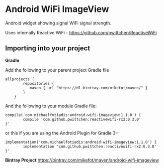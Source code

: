# Android WiFi ImageView

Android widget showing signal WiFi signal strength.

Uses internally Reactive WiFi - https://github.com/pwittchen/ReactiveWiFi

## Importing into your project

**Gradle**

Add the following to your parent project Gradle file

```
allprojects {
        repositories {
           maven { url "https://dl.bintray.com/mikefot/maven/" }
        }
    }
```

And the following to your module Gradle file:

```
compile('com.michaelfotiadis:android-wifi-imageview:1.1.0') {
        compile 'com.github.pwittchen:reactivewifi-rx2:0.3.0'          
}'

```

or this if you are using the Android Plugin for Gradle 3+:

```
implementation('com.michaelfotiadis:android-wifi-imageview:1.1.0') {
        implementation 'com.github.pwittchen:reactivewifi-rx2:0.3.0'
}'     
```

**Bintray Project**
https://bintray.com/mikefot/maven/android-wifi-imageview
